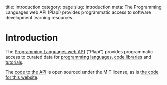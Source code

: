 title: Introduction
category: page
slug: introduction
meta: The Programming Languages web API (Plapi) provides programmatic access to software development learning resources.


# Introduction
The [Programming Languages web API](https://api.plapi.io) ("Plapi") 
provides programmatic access to curated data for
[programming languages](https://api.plapi.io/programming-languages),
[code libraries](https://api.plapi.io/libraries) and 
[tutorials](https://api.plapi.io/tutorials).

The [code to the API](https://github.com/makaimc/plapi) is open 
sourced under the MIT license, as is 
[the code for this website](https://github.com/makaimc/www.plapi.io).

